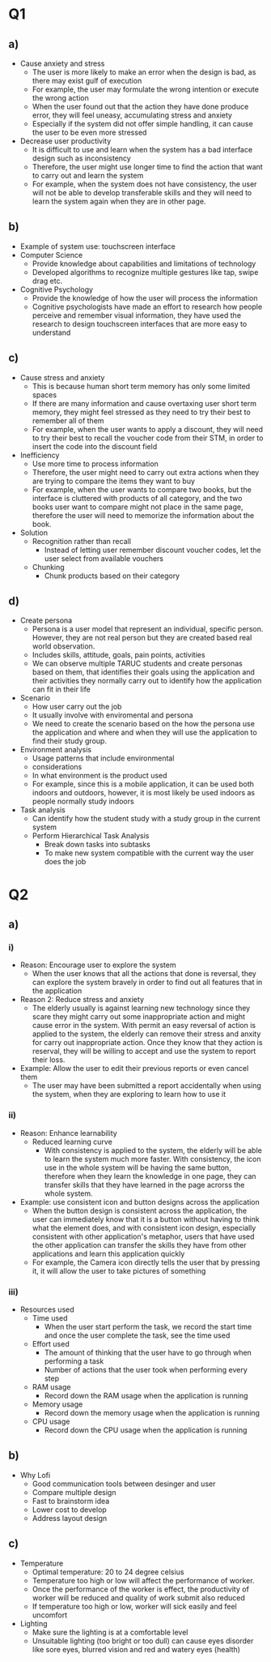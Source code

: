 # Q1

## a)
- Cause anxiety and stress
  - The user is more likely to make an error when the design is bad, as there may exist gulf of execution
  - For example, the user may formulate the wrong intention or execute the wrong action
  - When the user found out that the action they have done produce error, they will feel uneasy, accumulating stress and anxiety
  - Especially if the system did not offer simple handling, it can cause the user to be even more stressed
- Decrease user productivity
  - It is difficult to use and learn when the system has a bad interface design such as inconsistency
  - Therefore, the user might use longer time to find the action that want to carry out and learn the system
  - For example, when the system does not have consistency, the user will not be able to develop transferable skills and they will need to learn the system again when they are in other page.

## b)
- Example of system use: touchscreen interface
- Computer Science
  - Provide knowledge about capabilities and limitations of technology
  - Developed algorithms to recognize multiple gestures like tap, swipe drag etc.
- Cognitive Psychology
  - Provide the knowledge of how the user will process the information
  - Cognitive psychologists have made an effort to research how people perceive and remember visual information, they have used the research to design touchscreen interfaces that are more easy to understand

## c)
- Cause stress and anxiety
  - This is because human short term memory has only some limited spaces
  - If there are many information and cause overtaxing user short term memory, they might feel stressed as they need to try their best to remember all of them
  - For example, when the user wants to apply a discount, they will need to try their best to recall the voucher code from their STM, in order to insert the code into the discount field
- Inefficiency
  - Use more time to process information
  - Therefore, the user might need to carry out extra actions when they are trying to compare the items they want to buy
  - For example, when the user wants to compare two books, but the interface is cluttered with products of all category, and the two books user want to compare might not place in the same page, therefore the user will need to memorize the information about the    
    book.
- Solution
  - Recognition rather than recall
    - Instead of letting user remember discount voucher codes, let the user select from available vouchers
  - Chunking
    - Chunk products based on their category

## d)
- Create persona
  - Persona is a user model that represent an individual, specific person. However, they are not real person but they are created based real world observation.
  - Includes skills, attitude, goals, pain points, activities
  - We can observe multiple TARUC students and create personas based on them, that identifies their goals using the application and their activities they normally carry out to identify how the application can fit in their life
- Scenario
  - How user carry out the job
  - It usually involve with enviromental and persona
  - We need to create the scenario based on the how the persona use the application and where and when they will use the application to find their study group.
- Environment analysis
  - Usage patterns that include environmental 
  - considerations
  - In what environment is the product used
  - For example, since this is a mobile application, it can be used both indoors and outdoors, however, it is most likely be used indoors as people normally study indoors
- Task analysis
  - Can identify how the student study with a study group in the current system
  - Perform Hierarchical Task Analysis
    - Break down tasks into subtasks
    - To make new system compatible with the current way the user does the job

# Q2

## a)

### i) 
- Reason: Encourage user to explore the system
  - When the user knows that all the actions that done is reversal, they can explore the system bravely in order to find out all features that in the application
- Reason 2: Reduce stress and anxiety
  - The elderly usually is against learning new technology since they scare they might carry out some inappropriate action and might cause error in the system. With permit an easy reversal of action is applied to the system, the elderly can remove their stress and anxity for carry out inappropriate action. Once they know that they action is reserval, they will be willing to accept and use the system to report their loss.
- Example: Allow the user to edit their previous reports or even cancel them
  - The user may have been submitted a report accidentally when using the system, when they are exploring to learn how to use it

### ii)
- Reason: Enhance learnability
  - Reduced learning curve
    - With consistency is applied to the system, the elderly will be able to learn the system much more faster. With consistency, the icon use in the whole system will be having the same button, therefore when they learn the knowledge in one page, they can transfer skills that they have learned in the page acrorss the whole system.
- Example: use consistent icon and button designs across the application
  - When the button design is consistent across the application, the user can immediately know that it is a button without having to think what the element does, and with consistent icon design, especially consistent with other application's metaphor, users that have used the other application can transfer the skills they have from other applications and learn this application quickly
  - For example, the Camera icon directly tells the user that by pressing it, it will allow the user to take pictures of something

### iii)
- Resources used
  - Time used
    - When the user start perform the task, we record the start time and once the user complete the task, see the time used
  - Effort used
    - The amount of thinking that the user have to go through when performing a task
    - Number of actions that the user took when performing every step
  - RAM usage
    - Record down the RAM usage when the application is running
  - Memory usage
    - Record down the memory usage when the application is running
  - CPU usage
    - Record down the CPU usage when the application is running

## b)
- Why Lofi
  - Good communication tools between desinger and user
  - Compare multiple design
  - Fast to brainstorm idea
  - Lower cost to develop
  - Address layout design

## c)
- Temperature
  - Optimal temperature: 20 to 24 degree celsius
  - Temperature too high or low will affect the performance of worker.
  - Once the performance of the worker is effect, the productivity of worker will be reduced and quality of work submit also reduced
  - If temperature too high or low, worker will sick easily and feel uncomfort
- Lighting
  - Make sure the lighting is at a comfortable level
  - Unsuitable lighting (too bright or too dull) can cause eyes disorder like sore eyes, blurred vision and red and watery eyes (health)
